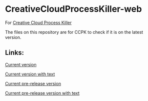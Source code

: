 # CreativeCloudProcessKiller-web
For [Creative Cloud Process Killer](https://github.com/athkiasaris1/Creative-Cloud-Process-Killer)

The files on this repository are for CCPK to check if it is on the latest version.


## Links:

[Current version](https://athkiasaris1.github.io/CreativeCloudProcessKiller-web/currentversion)

[Current version with text](https://athkiasaris1.github.io/CreativeCloudProcessKiller-web/currentversionwtext)

[Current pre-release version](https://athkiasaris1.github.io/CreativeCloudProcessKiller-web/currentprereleaseversion)

[Current pre-release version with text](https://athkiasaris1.github.io/CreativeCloudProcessKiller-web/currentprereleaseversionwtext)
